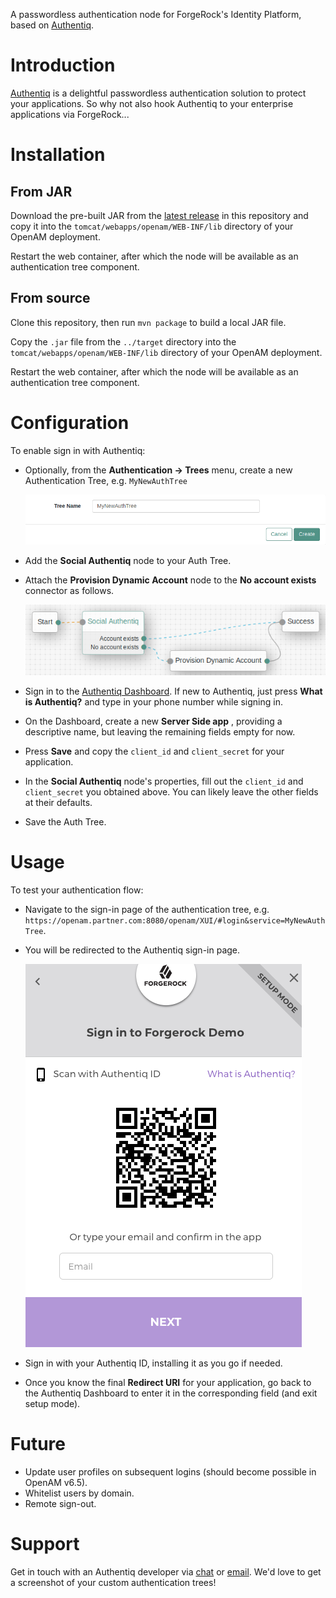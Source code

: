 A passwordless authentication node for ForgeRock's Identity Platform, based on [Authentiq](https://www.authentiq.com/?utm_source=github&utm_medium=readme&utm_campaign=forgerock-social-authentiq).

# Introduction

[Authentiq](https://www.authentiq.com/?utm_source=github&utm_medium=readme&utm_campaign=forgerock-social-authentiq) is a delightful passwordless authentication solution to protect your applications. So why not also hook Authentiq to your enterprise applications via ForgeRock...

# Installation

## From JAR

Download the pre-built JAR from the [latest release](https://github.com/AuthentiqID/forgerock-social-authentiq-node/releases/latest) in this repository and copy it into the `tomcat/webapps/openam/WEB-INF/lib` directory of your OpenAM deployment.

Restart the web container, after which the node will be available as an authentication tree component.

## From source

Clone this repository, then run `mvn package` to build a local JAR file. 

Copy the `.jar` file from the `../target` directory into the `tomcat/webapps/openam/WEB-INF/lib` directory of your OpenAM deployment. 

Restart the web container, after which the node will be available as an authentication tree component.

# Configuration

To enable sign in with Authentiq:

- Optionally, from the **Authentication -> Trees** menu, create a new Authentication Tree, e.g. `MyNewAuthTree`
  
  ![My New Auth Tree](./images/my-new-auth-tree.png)

- Add the **Social Authentiq** node to your Auth Tree.  
- Attach the **Provision Dynamic Account** node to the **No account exists** connector as follows.

  ![Authentiq Social Auth Tree Node](./images/authentiq-auth-tree-example.png)

- Sign in to the [Authentiq Dashboard](https://dashboard.authentiq.com/?utm_source=github&utm_medium=readme&utm_campaign=forgerock-social-authentiq). If new to Authentiq, just press **What is Authentiq?** and type in your phone number while signing in.
- On the Dashboard, create a new **Server Side app** , providing a descriptive name, but leaving the remaining fields empty for now.
- Press **Save** and copy the `client_id` and `client_secret` for your application.
- In the **Social Authentiq** node's properties, fill out the `client_id` and `client_secret` you obtained above. You can likely leave the other fields at their defaults.
- Save the Auth Tree.

# Usage

To test your authentication flow:

- Navigate to the sign-in page of the authentication tree, e.g. `https://openam.partner.com:8080/openam/XUI/#login&service=MyNewAuthTree`.
- You will be redirected to the Authentiq sign-in page.

  ![Authentiq Provider](./images/authentiq-provider.png)

- Sign in with your Authentiq ID, installing it as you go if needed.

- Once you know the final **Redirect URI** for your application, go back to the Authentiq Dashboard to enter it in the corresponding field (and exit setup mode).

# Future

- Update user profiles on subsequent logins (should become possible in OpenAM v6.5).
- Whitelist users by domain.
- Remote sign-out.

# Support

Get in touch with an Authentiq developer via [chat](https://www.authentiq.com/?utm_source=github&utm_medium=readme&utm_campaign=forgerock-social-authentiq) or [email](mailto:support@authentiq.com). We'd love to get a screenshot of your custom authentication trees!
